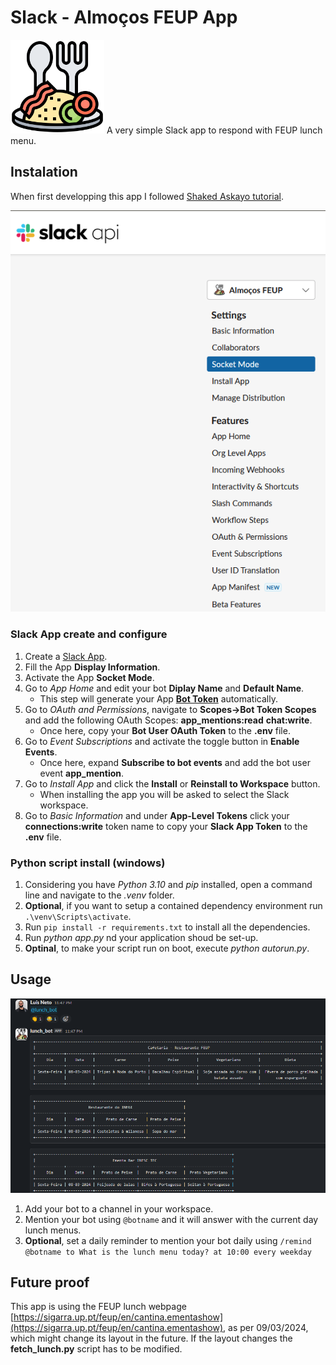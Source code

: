 # Slack - Almoços FEUP App
<img src="https://github.com/the-grandson/slack_feup_lunch_bot/blob/main/.venv/imgs/lunch-ico.png" alt="App Logo" width="150" height="150"> 
A very simple Slack app to respond with FEUP lunch menu.

## Instalation
When first developping this app I followed [Shaked Askayo tutorial](https://www.kubiya.ai/resource-post/how-to-build-a-slackbot-with-python).

![Slack App Menu](https://github.com/the-grandson/slack_feup_lunch_bot/blob/main/.venv/imgs/AppMenu.png)

### Slack App create and configure
1. Create a [Slack App](https://api.slack.com/apps).
2. Fill the App **Display Information**.
3. Activate the App **Socket Mode**.
4. Go to *App Home* and edit your bot **Diplay Name** and **Default Name**.
   - This step will generate your App [**Bot Token**](https://api.slack.com/authentication/token-types#bot) automatically.
5. Go to *OAuth and Permissions*, navigate to **Scopes->Bot Token Scopes** and add the following OAuth Scopes: **app_mentions:read** **chat:write**.
   - Once here, copy your **Bot User OAuth Token** to the **.env** file.
6. Go to *Event Subscriptions* and activate the toggle button in **Enable Events**.
   - Once here, expand **Subscribe to bot events** and add the bot user event **app_mention**.
7. Go to *Install App* and click the **Install** or **Reinstall to Workspace** button.
   - When installing the app you will be asked to select the Slack workspace.
8. Go to *Basic Information* and under **App-Level Tokens** click your **connections:write** token name to copy your **Slack App Token** to the **.env** file.

### Python script install (windows)
1. Considering you have *Python 3.10* and *pip* installed, open a command line and navigate to the *.venv* folder.
2. **Optional**, if you want to setup a contained dependency environment run `.\venv\Scripts\activate`.
3. Run `pip install -r requirements.txt` to install all the dependencies.
4. Run *python app.py* nd your application shoud be set-up.
5. **Optinal**, to make your script run on boot, execute *python autorun.py*.

## Usage

![Lunch App Usage](https://github.com/the-grandson/slack_feup_lunch_bot/blob/main/.venv/imgs/Usage.png)

1. Add your bot to a channel in your workspace.
2. Mention your bot using `@botname` and it will answer with the current day lunch menus.
3. **Optional**, set a daily reminder to mention your bot daily using `/remind @botname to What is the lunch menu today? at 10:00 every weekday`

## Future proof

This app is using the FEUP lunch webpage [https://sigarra.up.pt/feup/en/cantina.ementashow](https://sigarra.up.pt/feup/en/cantina.ementashow), as per 09/03/2024, which might change its layout in the future.
If the layout changes the **fetch_lunch.py** script has to be modified.

